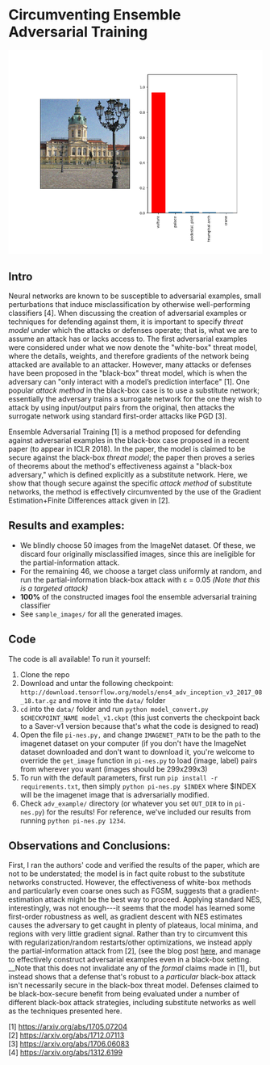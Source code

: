 # Circumventing Ensemble Adversarial Training

![Classified as vulture](sample_images/21502.png) 

## Intro
Neural networks are known to be susceptible to adversarial examples, small perturbations that induce misclassification by otherwise well-performing classifiers [4].  When discussing the creation of adversarial examples or techniques for defending against them, it is important to specify _threat model_ under which the attacks or defenses operate; that is, what we are to assume an attack has or lacks access to. The first adversarial examples were considered under what we now denote the "white-box" threat model, where the details, weights, and therefore gradients of the network being attacked are available to an attacker. However, many attacks or defenses have been proposed in the "black-box" threat model, which is when the adversary can "only interact with a model’s prediction interface" [1]. One popular _attack method_ in the black-box case is to use a substitute network; essentially the adversary trains a surrogate network for the one they wish to attack by using input/output pairs from the original, then attacks the surrogate network using standard first-order attacks like PGD [3].

 Ensemble Adversarial Training [1] is a method proposed for defending against adversarial examples in the black-box case proposed in a recent paper (to appear in ICLR 2018). In the paper, the model is claimed to be secure against the black-box _threat model_; the paper then proves a series of theorems about the method's effectiveness against a "black-box adversary," which is defined explicitly as a substitute network. Here, we show that though secure against the specific _attack method_ of substitute networks, the method is effectively circumvented by the use of the Gradient Estimation+Finite Differences attack given in [2].

## Results and examples:

- We blindly choose 50 images from the ImageNet dataset. Of these, we
  discard four originally misclassified images, since this are ineligible
for the partial-information attack.
- For the remaining 46, we choose a target class uniformly at random, and
  run the partial-information black-box attack with &#x3B5; = 0.05 *(Note
that this is a targeted attack)*
- **100%** of the constructed images fool the ensemble adversarial training
  classifier
- See `sample_images/` for all the generated images.

## Code
The code is all available! To run it yourself:
1. Clone the repo
2. Download and untar the following checkpoint: `http://download.tensorflow.org/models/ens4_adv_inception_v3_2017_08_18.tar.gz` and move it into the `data/` folder
3. `cd` into the `data/` folder and run `python model_convert.py $CHECKPOINT_NAME model_v1.ckpt` (this just converts the checkpoint back to a Saver-v1 version because that's what the code is designed to read)
4. Open the file `pi-nes.py,` and change `IMAGENET_PATH` to be the path to the imagenet dataset on your computer (if you don't have the ImageNet dataset downloaded and don't want to download it, you're welcome to override the `get_image` function in `pi-nes.py` to load (image, label) pairs from wherever you want (images should be 299x299x3)
5. To run with the default parameters, first run `pip install -r requirements.txt`, then simply `python pi-nes.py $INDEX` where $INDEX will be the imagenet image that is adversarially modified.
6. Check `adv_example/` directory (or whatever you set `OUT_DIR` to in `pi-nes.py`) for the results! For reference, we've included our results from running `python pi-nes.py 1234`.

## Observations and Conclusions:
First, I ran the authors' code and verified the results of the paper, which are not to be understated; the model is in fact quite robust to the substitute networks constructed. However, the effectiveness of white-box methods and particularly even coarse ones such as FGSM, suggests that a gradient-estimation attack might be the best way to proceed. Applying standard NES, interestingly, was not enough---it seems that the model has learned some first-order robustness as well, as gradient descent with NES estimates causes the adversary to get caught in plenty of plateaus, local minima, and regions with very little gradient signal. Rather than try to circumvent this with regularization/random restarts/other optimizations, we instead apply the partial-information attack from [2], (see the blog post [here](http://www.labsix.org/partial-information-adversarial-examples/), and manage to effectively construct adversarial examples even in a black-box setting. __Note that this does not invalidate any of the _formal_ claims made in [1], but instead shows that a defense that's robust to a *particular* black-box attack isn't necessarily secure in the black-box threat model. Defenses claimed to be black-box-secure benefit from being evaluated under a number of different black-box attack strategies, including substitute networks as well as the techniques presented here.

[1] https://arxiv.org/abs/1705.07204 <br />
[2] https://arxiv.org/abs/1712.07113 <br />
[3] https://arxiv.org/abs/1706.06083 <br /> 
[4] https://arxiv.org/abs/1312.6199

